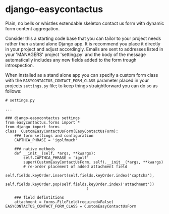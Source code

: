 django-easycontactus
====================

Plain, no bells or whistles extendable skeleton contact us form with dynamic form content aggregation. 

Consider this a starting code base that you can tailor to your project needs rather than a stand alone Django app. 
It is recommend you place it directly in your project and adjust accordingly. Emails are sent to addresses listed in
your 'MANAGERS' project 'setting.py' and the body of the message automatically includes any new fields added to 
the form trough introspection. 

When installed as a stand alone app you can specify a custom form class with the `EASYCONTACTUS_CONTACT_FORM_CLASS`
parameter placed in your projects `settings.py` file; to keep things straightforward you can do so as follows:

	# settings.py
	
	...
	
	### django-easycontactus settings
	from easycontactus.forms import *
	from django import forms
	class  CustomEasyContactUsForm(EasyContactUsForm):
	    ### form settings and configuration
	    CAPTHCA_PHRASE = 'igolfmuch'
	
	    ### native methods
	    def __init__(self, *args, **kwargs):
	        self.CAPTHCA_PHRASE = 'igolf'
	        super(CustomEasyContactUsForm, self).__init__(*args, **kwargs)
	        # re-order placement of added attachment field 
	        self.fields.keyOrder.insert(self.fields.keyOrder.index('captcha'),
	                                    self.fields.keyOrder.pop(self.fields.keyOrder.index('attachment'))
	                                    )
	
	    ### field defintitions
	    attachment = forms.FileField(required=False)
	EASYCONTACTUS_CONTACT_FORM_CLASS = CustomEasyContactUsForm 
